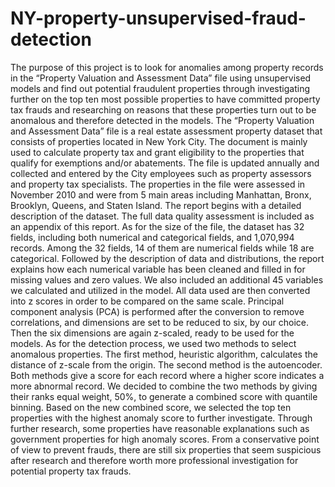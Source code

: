 # NY-property-unsupervised-fraud-detection
The purpose of this project is to look for anomalies among property records in the “Property Valuation and Assessment Data” file using unsupervised models and find out potential fraudulent properties through investigating further on the top ten most possible properties to have committed property tax frauds and researching on reasons that these properties turn out to be anomalous and therefore detected in the models.
The “Property Valuation and Assessment Data”  file is a real estate assessment property dataset that consists of properties located in New York City. The document is mainly used to calculate property tax and grant eligibility to the properties that qualify for exemptions and/or abatements. The file is updated annually and collected and entered by the City employees such as property assessors and property tax specialists. The properties in the file were assessed in November 2010 and were from 5 main areas including Manhattan, Bronx, Brooklyn, Queens, and Staten Island. 
The report begins with a detailed description of the dataset. The full data quality assessment is included as an appendix of this report. As for the size of the file, the dataset has 32 fields, including both numerical and categorical fields, and 1,070,994 records. Among the 32 fields, 14 of them are numerical fields while 18 are categorical.
Followed by the description of data and distributions, the report explains how each numerical variable has been cleaned and filled in for missing values and zero values. We also included an additional 45 variables we calculated and utilized in the model. All data used are then converted into z scores in order to be compared on the same scale. Principal component analysis (PCA) is performed after the conversion to remove correlations, and dimensions are set to be reduced to six, by our choice. Then the six dimensions are again z-scaled, ready to be used for the models.
As for the detection process, we used two methods to select anomalous properties. The first method, heuristic algorithm, calculates the distance of z-scale from the origin. The second method is the autoencoder. Both methods give a score for each record where a higher score indicates a more abnormal record. We decided to combine the two methods by giving their ranks equal weight, 50%,  to generate a combined score with quantile binning.
Based on the new combined score, we selected the top ten properties with the highest anomaly score to further investigate. Through further research, some properties have reasonable explanations such as government properties for high anomaly scores. From a conservative point of view to prevent frauds, there are still six properties that seem suspicious after research and therefore worth more professional investigation for potential property tax frauds.  
